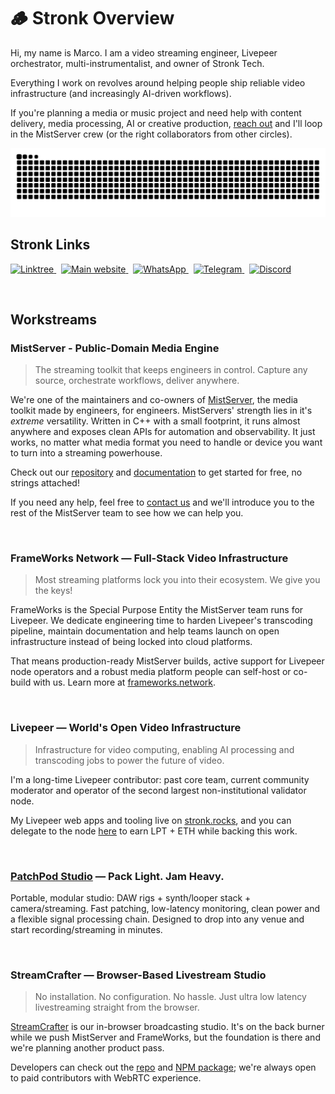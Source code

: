 # 🪵 Stronk Overview

Hi, my name is Marco. I am a video streaming engineer, Livepeer orchestrator, multi-instrumentalist, and owner of Stronk Tech.

Everything I work on revolves around helping people ship reliable video infrastructure (and increasingly AI-driven workflows).

If you're planning a media or music project and need help with content delivery, media processing, AI or creative production, [reach out](https://www.stronk.tech/contact) and I'll loop in the MistServer crew (or the right collaborators from other circles).

![animation](https://raw.githubusercontent.com/stronk-dev/stronk-dev/snek/github-contribution-grid-snake-dark.svg)

## Stronk Links

<a href="https://linktr.ee/stronk.tech" target="_blank" rel="noopener noreferrer">
    <img src="https://img.shields.io/badge/links-%40stronk.tech-c0caf5?style=for-the-badge&logo=linktree&logoColor=c0caf5&labelColor=414868&color=c0caf5&link=https%3A%2F%2Flinktr.ee%2Fstronk.tech" alt="Linktree" />
</a>
&nbsp;
<a href="http://stronk.tech/" target="_blank" rel="noopener noreferrer">
    <img src="https://img.shields.io/badge/website-www.stronk.tech-c0caf5?style=for-the-badge&logo=webflow&logoColor=c0caf5&labelColor=414868&color=c0caf5&link=https%3A%2F%2Fstronk.tech" alt="Main website" />
</a>
&nbsp;
<a href="https://wa.me/31625300165" target="_blank" rel="noopener noreferrer">
    <img src="https://img.shields.io/badge/WhatsApp-%40stronk--tech-c0caf5?style=for-the-badge&logo=whatsapp&logoColor=c0caf5&labelColor=414868&color=c0caf5&link=https%3A%2F%2Fwa.me%2F31625300165" alt="WhatsApp" />
</a>
&nbsp;
<a href="https://t.me/Cpn_Stronk" target="_blank" rel="noopener noreferrer">
    <img src="https://img.shields.io/badge/Telegram-%40Cpn__Stronk-c0caf5?style=for-the-badge&logo=telegram&logoColor=c0caf5&labelColor=414868&color=c0caf5&link=https%3A%2F%2Ft.me%2FCpn_Stronk" alt="Telegram" />
</a>
&nbsp;
<a href="https://discordapp.com/users/303504235927044097" target="_blank" rel="noopener noreferrer">
    <img src="https://img.shields.io/badge/Discord-%40captain.stronk-c0caf5?style=for-the-badge&logo=discord&logoColor=c0caf5&labelColor=414868&color=c0caf5&link=https%3A%2F%2Fdiscordapp.com%2Fusers%2F303504235927044097" alt="Discord" />
</a>

&nbsp;
<!---->
<!--## Stronk Stats-->
<!--*(unfortunately [the script](https://github.com/anuraghazra/github-readme-stats) only indexes language usage of your own non-forked repo's, so 'Most Used Languages' is more 'Most used languages for personal side-projects')*-->
<!---->
<!--<div align="center"> -->
<!--    <img height=259 width="45%" src="https://github.com/stronk-dev/stronk-dev/blob/grs/stats-tokyonight.svg" alt="Stronk Tech's Language stats" />-->
<!--    <img height=259 width="45%" src="https://github.com/stronk-dev/stronk-dev/blob/grs/top-langs-tokyonight.svg" alt="Stronk Tech's Github stats" />-->
<!--</div>-->
<!---->
<!--&nbsp;-->

## Workstreams

### MistServer - Public-Domain Media Engine

> The streaming toolkit that keeps engineers in control. Capture any source, orchestrate workflows, deliver anywhere.

We're one of the maintainers and co-owners of [MistServer](https://mistserver.com/), the media toolkit made by engineers, for engineers. MistServers' strength lies in it's *extreme*  versatility. Written in C++ with a small footprint, it runs almost anywhere and exposes clean APIs for automation and observability. It just works, no matter what media format you need to handle or device you want to turn into a streaming powerhouse.

Check out our [repository](https://github.com/DDVTECH/mistserver) and [documentation](https://docs.mistserver.org/) to get started for free, no strings attached!

If you need any help, feel free to [contact us](https://www.stronk.tech/contact) and we'll introduce you to the rest of the MistServer team to see how we can help you.

&nbsp;

### FrameWorks Network — Full-Stack Video Infrastructure

> Most streaming platforms lock you into their ecosystem. We give you the keys!

FrameWorks is the Special Purpose Entity the MistServer team runs for Livepeer. We dedicate engineering time to harden Livepeer's transcoding pipeline, maintain documentation and help teams launch on open infrastructure instead of being locked into cloud platforms. 

That means production-ready MistServer builds, active support for Livepeer node operators and a robust media platform people can self-host or co-build with us. Learn more at [frameworks.network](https://frameworks.network/).

&nbsp;

### Livepeer — World's Open Video Infrastructure

> Infrastructure for video computing, enabling AI processing and transcoding jobs to power the future of video.

I'm a long-time Livepeer contributor: past core team, current community moderator and operator of the second largest non-institutional validator node.

My Livepeer web apps and tooling live on [stronk.rocks](https://www.stronk.rocks/), and you can delegate to the node [here](https://explorer.livepeer.org/accounts/0x847791cbf03be716a7fe9dc8c9affe17bd49ae5e/delegating) to earn LPT + ETH while backing this work.

&nbsp;

### [PatchPod Studio](https://patchpod.studio/) — Pack Light. Jam Heavy.

Portable, modular studio: DAW rigs + synth/looper stack + camera/streaming. Fast patching, low-latency monitoring, clean power and a flexible signal processing chain. Designed to drop into any venue and start recording/streaming in minutes.

&nbsp;

### StreamCrafter — Browser-Based Livestream Studio

> No installation. No configuration. No hassle. Just ultra low latency livestreaming straight from the browser.

[StreamCrafter](https://www.streamcrafter.live/) is our in-browser broadcasting studio. It's on the back burner while we push MistServer and FrameWorks, but the foundation is there and we're planning another product pass.

Developers can check out the [repo](https://github.com/DDVTECH/StreamCrafter) and [NPM package](https://www.npmjs.com/package/@optimist-video/streamcrafter); we're always open to paid contributors with WebRTC experience.

&nbsp;

</div>
